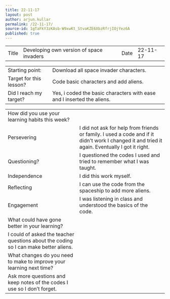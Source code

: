 ```yaml
---
title: 22-11-17
layout: post
author: arjun.kullar
permalink: /22-11-17/
source-id: 1gTaFkY3zKAsb-W9xwKt_StvaKZE6XbzRfrjIOjYez6A
published: true
---
```

<table>
  <tr>
    <td>Title</td>
    <td>Developing own version of space invaders</td>
    <td>Date</td>
    <td>22-11-17</td>
  </tr>
</table>


<table>
  <tr>
    <td>Starting point:</td>
    <td>Download all space invader characters.</td>
  </tr>
  <tr>
    <td>Target for this lesson?</td>
    <td>Code basic characters and add aliens.</td>
  </tr>
  <tr>
    <td>Did I reach my target? </td>
    <td>Yes, i coded the basic characters with ease and I inserted the aliens.</td>
  </tr>
</table>


<table>
  <tr>
    <td>How did you use your learning habits this week?</td>
    <td></td>
  </tr>
  <tr>
    <td>Persevering</td>
    <td>I did not ask for help from friends or family. I used a code and if it didn't work I changed it and tried it again. Eventually I got it right.</td>
  </tr>
  <tr>
    <td>Questioning?</td>
    <td>I questioned the codes I used and tried to remember what I was taught.</td>
  </tr>
  <tr>
    <td>Independence</td>
    <td>I did this work myself.</td>
  </tr>
  <tr>
    <td>Reflecting</td>
    <td>I can use the code from the spaceship to add more aliens.</td>
  </tr>
  <tr>
    <td>Engagement</td>
    <td>I was listening in class and understood the basics of the code. </td>
  </tr>
  <tr>
    <td>What could have gone better in your learning?</td>
    <td></td>
  </tr>
  <tr>
    <td>I could of asked the teacher questions about the coding so I can make better aliens.</td>
    <td></td>
  </tr>
  <tr>
    <td>What changes do you need to make to improve your learning next time?</td>
    <td></td>
  </tr>
  <tr>
    <td>Ask more questions and keep notes of the codes I use so I don’t forget.</td>
    <td></td>
  </tr>
</table>


